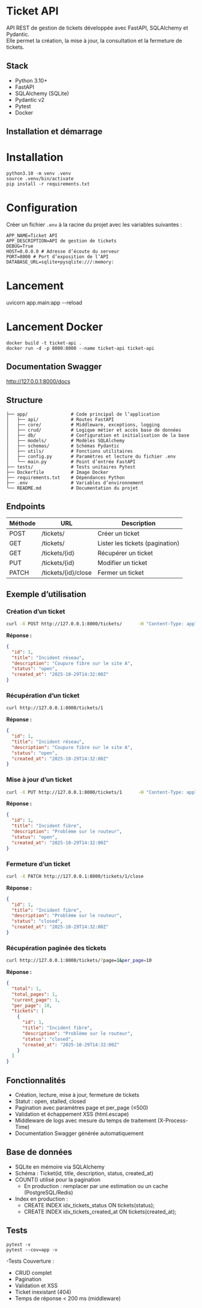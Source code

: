 # Ticket API

API REST de gestion de tickets développée avec FastAPI, SQLAlchemy et Pydantic.  
Elle permet la création, la mise à jour, la consultation et la fermeture de tickets.

## Stack
- Python 3.10+
- FastAPI
- SQLAlchemy (SQLite)
- Pydantic v2
- Pytest
- Docker 

## Installation et démarrage
# Installation
```
python3.10 -m venv .venv
source .venv/bin/activate
pip install -r requirements.txt
```
# Configuration
Créer un fichier `.env` à la racine du projet avec les variables suivantes :
```
APP_NAME=Ticket API
APP_DESCRIPTION=API de gestion de tickets
DEBUG=True 
HOST=0.0.0.0 # Adresse d’écoute du serveur
PORT=8000 # Port d’exposition de l’API
DATABASE_URL=sqlite+pysqlite:///:memory: 
```
# Lancement
uvicorn app.main:app --reload
# Lancement Docker
```
docker build -t ticket-api .
docker run -d -p 8000:8000 --name ticket-api ticket-api
```
## Documentation Swagger
http://127.0.0.1:8000/docs

## Structure
```
├── app/                # Code principal de l’application
│   ├── api/            # Routes FastAPI
│   ├── core/           # Middleware, exceptions, logging
│   ├── crud/           # Logique métier et accès base de données
│   ├── db/             # Configuration et initialisation de la base
│   ├── models/         # Modèles SQLAlchemy
│   ├── schemas/        # Schémas Pydantic
│   ├── utils/          # Fonctions utilitaires
│   ├── config.py       # Paramètres et lecture du fichier .env
│   └── main.py         # Point d’entrée FastAPI
├── tests/              # Tests unitaires Pytest
├── Dockerfile          # Image Docker
├── requirements.txt    # Dépendances Python
├── .env                # Variables d’environnement
└── README.md           # Documentation du projet
```

## Endpoints
Méthode | URL | Description
-------- | --- | -----------
POST | /tickets/ | Créer un ticket
GET | /tickets/ | Lister les tickets (pagination)
GET | /tickets/{id} | Récupérer un ticket
PUT | /tickets/{id} | Modifier un ticket
PATCH | /tickets/{id}/close | Fermer un ticket

## Exemple d’utilisation

### Création d’un ticket
```bash
curl -X POST http://127.0.0.1:8000/tickets/      -H "Content-Type: application/json"      -d '{"title": "Incident réseau", "description": "Coupure fibre sur le site A"}'
```
**Réponse :**
```json
{
  "id": 1,
  "title": "Incident réseau",
  "description": "Coupure fibre sur le site A",
  "status": "open",
  "created_at": "2025-10-29T14:32:00Z"
}
```

###  Récupération d’un ticket
```bash
curl http://127.0.0.1:8000/tickets/1
```
**Réponse :**
```json
{
  "id": 1,
  "title": "Incident réseau",
  "description": "Coupure fibre sur le site A",
  "status": "open",
  "created_at": "2025-10-29T14:32:00Z"
}
```

###  Mise à jour d’un ticket
```bash
curl -X PUT http://127.0.0.1:8000/tickets/1      -H "Content-Type: application/json"      -d '{"title": "Incident fibre", "description": "Problème sur le routeur"}'
```
**Réponse :**
```json
{
  "id": 1,
  "title": "Incident fibre",
  "description": "Problème sur le routeur",
  "status": "open",
  "created_at": "2025-10-29T14:32:00Z"
}
```

###  Fermeture d’un ticket
```bash
curl -X PATCH http://127.0.0.1:8000/tickets/1/close
```
**Réponse :**
```json
{
  "id": 1,
  "title": "Incident fibre",
  "description": "Problème sur le routeur",
  "status": "closed",
  "created_at": "2025-10-29T14:32:00Z"
}
```

###  Récupération paginée des tickets
```bash
curl http://127.0.0.1:8000/tickets/?page=1&per_page=10
```
**Réponse :**
```json
{
  "total": 1,
  "total_pages": 1,
  "current_page": 1,
  "per_page": 10,
  "tickets": [
    {
      "id": 1,
      "title": "Incident fibre",
      "description": "Problème sur le routeur",
      "status": "closed",
      "created_at": "2025-10-29T14:32:00Z"
    }
  ]
}
```

## Fonctionnalités
- Création, lecture, mise à jour, fermeture de tickets  
- Statut : open, stalled, closed  
- Pagination avec paramètres page et per_page (≤500)  
- Validation et échappement XSS (html.escape)  
- Middleware de logs avec mesure du temps de traitement (X-Process-Time)  
- Documentation Swagger générée automatiquement  

## Base de données
- SQLite en mémoire via SQLAlchemy  
- Schéma : Ticket(id, title, description, status, created_at)  
- COUNT() utilisé pour la pagination 
  - En production : remplacer par une estimation ou un cache (PostgreSQL/Redis)  
- Index en production :  
  - CREATE INDEX idx_tickets_status ON tickets(status);
  - CREATE INDEX idx_tickets_created_at ON tickets(created_at);

## Tests
```
pytest -v
pytest --cov=app -v
```
-Tests Couverture :
- CRUD complet  
- Pagination  
- Validation et XSS  
- Ticket inexistant (404)  
- Temps de réponse < 200 ms (middleware)


